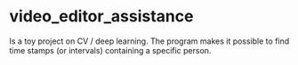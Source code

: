 # video_editor_assistance
Is a toy project on CV / deep learning. The program makes it possible to find time stamps (or intervals) containing a specific person.
